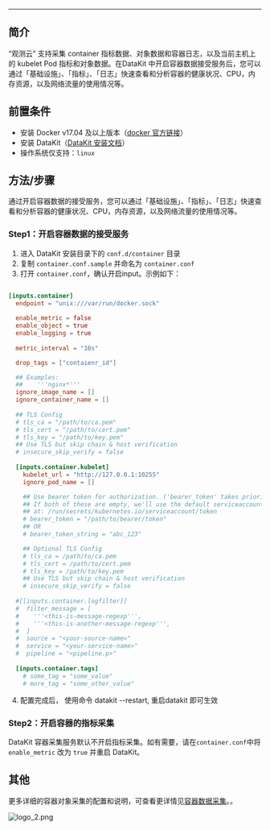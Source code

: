 ---

## 简介

“观测云” 支持采集 container 指标数据、对象数据和容器日志，以及当前主机上的 kubelet Pod 指标和对象数据。在DataKit 中开启容器数据接受服务后，您可以通过「基础设施」、「指标」、「日志」快速查看和分析容器的健康状况、CPU，内存资源，以及网络流量的使用情况等。

## 前置条件

- 安装 Docker v17.04 及以上版本（[docker 官方链接](https://www.docker.com/get-started)）
- 安装 DataKit（[DataKit 安装文档](https://www.yuque.com/dataflux/datakit/datakit-install)）
- 操作系统仅支持：`linux`

## 方法/步骤

通过开启容器数据的接受服务，您可以通过「基础设施」、「指标」、「日志」快速查看和分析容器的健康状况、CPU，内存资源，以及网络流量的使用情况等。

### Step1：开启容器数据的接受服务

1. 进入 DataKit 安装目录下的 `conf.d/container` 目录
1. 复制 `container.conf.sample` 并命名为 `container.conf`
1. 打开 `container.conf`，确认开启input。示例如下：

```toml

[inputs.container]
  endpoint = "unix:///var/run/docker.sock"
  
  enable_metric = false  
  enable_object = true   
  enable_logging = true  
  
  metric_interval = "10s"

  drop_tags = ["contaienr_id"]

  ## Examples:
  ##    '''nginx*'''
  ignore_image_name = []
  ignore_container_name = []
  
  ## TLS Config
  # tls_ca = "/path/to/ca.pem"
  # tls_cert = "/path/to/cert.pem"
  # tls_key = "/path/to/key.pem"
  ## Use TLS but skip chain & host verification
  # insecure_skip_verify = false
  
  [inputs.container.kubelet]
    kubelet_url = "http://127.0.0.1:10255"
    ignore_pod_name = []

    ## Use bearer token for authorization. ('bearer_token' takes priority)
    ## If both of these are empty, we'll use the default serviceaccount:
    ## at: /run/secrets/kubernetes.io/serviceaccount/token
    # bearer_token = "/path/to/bearer/token"
    ## OR
    # bearer_token_string = "abc_123"

    ## Optional TLS Config
    # tls_ca = /path/to/ca.pem
    # tls_cert = /path/to/cert.pem
    # tls_key = /path/to/key.pem
    ## Use TLS but skip chain & host verification
    # insecure_skip_verify = false
  
  #[[inputs.container.logfilter]]
  #  filter_message = [
  #    '''<this-is-message-regexp''',
  #    '''<this-is-another-message-regexp''',
  #  ]
  #  source = "<your-source-name>"
  #  service = "<your-service-name>"
  #  pipeline = "<pipeline.p>"
  
  [inputs.container.tags]
    # some_tag = "some_value"
    # more_tag = "some_other_value"
```

4. 配置完成后， 使用命令 datakit --restart, 重启datakit 即可生效

### Step2：开启容器的指标采集

DataKit 容器采集服务默认不开启指标采集。如有需要，请在`container.conf`中将 `enable_metric` 改为 `true` 并重启 DataKit。

## 其他

更多详细的容器对象采集的配置和说明，可查看更详情见[容器数据采集](https://www.yuque.com/dataflux/datakit/container#852abae7)。。


![logo_2.png](https://cdn.nlark.com/yuque/0/2022/png/21511848/1642756203853-c10f3e9e-ec48-40a1-a54e-e945a16e7e7e.png#clientId=u706a9bb6-065b-4&crop=0&crop=0&crop=1&crop=1&from=drop&id=uaaf00b89&margin=%5Bobject%20Object%5D&name=logo_2.png&originHeight=169&originWidth=746&originalType=binary&ratio=1&rotation=0&showTitle=false&size=139415&status=done&style=none&taskId=uf7a9bc7e-36b8-4c80-86d8-1076f2b2366&title=)

